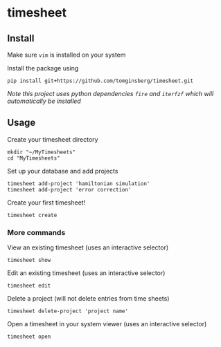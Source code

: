 # timesheet

## Install
Make sure `vim` is installed on your system

Install the package using
```shell
pip install git+https://github.com/tomginsberg/timesheet.git
```

*Note this project uses python dependencies `fire` and `iterfzf` which will automatically be installed*

## Usage
Create your timesheet directory
```shell
mkdir "~/MyTimesheets"
cd "MyTimesheets"
```
Set up your database and add projects
```shell
timesheet add-project 'hamiltonian simulation'
timesheet add-project 'error correction'
```
Create your first timesheet!
```shell
timesheet create
```
### More commands
View an existing timesheet (uses an interactive selector)
```shell
timesheet show
```
Edit an existing timesheet (uses an interactive selector)
```shell
timesheet edit
```
Delete a project (will not delete entries from time sheets)
```shell
timesheet delete-project 'project name'
```
Open a timesheet in your system viewer (uses an interactive selector)
```shell
timesheet open
```